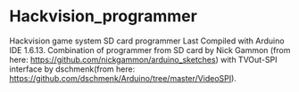 # Hackvision_programmer
Hackvision game system SD card programmer
Last Compiled with Arduino IDE 1.6.13.
Combination of programmer from SD card by Nick Gammon (from here: https://github.com/nickgammon/arduino_sketches) 
with TVOut-SPI interface by dschmenk(from here: https://github.com/dschmenk/Arduino/tree/master/VideoSPI).
